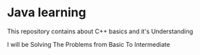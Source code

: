 # Java learning
<p> This repository contains about C++ basics and it's Understanding</p>
<p>I will be Solving The Problems from Basic To Intermediate</p>
